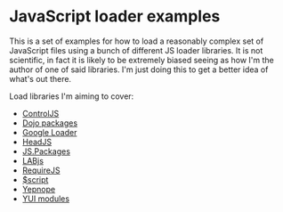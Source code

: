 JavaScript loader examples
==========================

This is a set of examples for how to load a reasonably complex set of JavaScript
files using a bunch of different JS loader libraries. It is not scientific, in
fact it is likely to be extremely biased seeing as how I'm the author of one of
said libraries. I'm just doing this to get a better idea of what's out there.

Load libraries I'm aiming to cover:

* [ControlJS](http://stevesouders.com/controljs/)
* [Dojo packages](http://dojotoolkit.org/reference-guide/dojo/require.html)
* [Google Loader](http://code.google.com/apis/loader/)
* [HeadJS](http://headjs.com/)
* [JS.Packages](http://jsclass.jcoglan.com/packages.html)
* [LABjs](http://labjs.com/)
* [RequireJS](http://requirejs.org/)
* [$script](http://www.dustindiaz.com/scriptjs)
* [Yepnope](http://yepnopejs.com/)
* [YUI modules](http://developer.yahoo.com/yui/3/yui/)

